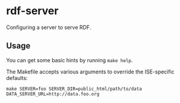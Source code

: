 # rdf-server

Configuring a server to serve RDF.

## Usage

You can get some basic hints by running `make help`.

The Makefile accepts various arguments to override the ISE-specific defaults:

	make SERVER=foo SERVER_DIR=public_html/path/to/data DATA_SERVER_URL=http://data.foo.org
